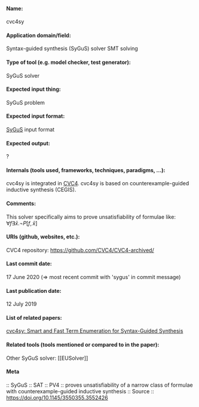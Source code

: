 #### Name:
cvc4sy

#### Application domain/field:
Syntax-guided synthesis (SyGuS) solver
SMT solving

#### Type of tool (e.g. model checker, test generator):
SyGuS solver

#### Expected input thing:
SyGuS problem

#### Expected input format:
[SyGuS](../../Formats/SyGuS.md) input format

#### Expected output:
?

#### Internals (tools used, frameworks, techniques, paradigms, ...):
cvc4sy is integrated in [CVC4](SMT/CVC4.md).
cvc4sy is based on counterexample-guided inductive synthesis (CEGIS).

#### Comments:
This solver specifically aims to prove unsatisfiability of formulae like: $\forall f \exists \bar{x}. \neg P[f,\bar{x}]$

#### URIs (github, websites, etc.):
CVC4 repository: https://github.com/CVC4/CVC4-archived/

#### Last commit date:
17 June 2020 (=> most recent commit with 'sygus' in commit message)

#### Last publication date:
12 July 2019

#### List of related papers:
[cvc4sy: Smart and Fast Term Enumeration for Syntax-Guided Synthesis](https://doi.org/10.1007/978-3-030-25543-5_5)

#### Related tools (tools mentioned or compared to in the paper):
Other SyGuS solver: [[EUSolver]]

#### Meta
:: SyGuS
:: SAT
:: PV4 :: proves unsatisfiability of a narrow class of formulae with counterexample-guided inductive synthesis
:: Source :: https://doi.org/10.1145/3550355.3552426
